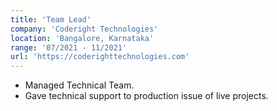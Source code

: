 ```yaml
---
title: 'Team Lead'
company: 'Coderight Technologies'
location: 'Bangalore, Karnataka'
range: '07/2021 - 11/2021'
url: 'https://coderighttechnologies.com'
---
```


- Managed Technical Team.
- Gave technical support to production issue of live projects.
